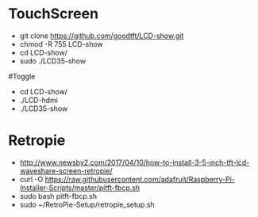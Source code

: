 # TouchScreen

 - git clone https://github.com/goodtft/LCD-show.git
 - chmod -R 755 LCD-show
 - cd LCD-show/
 - sudo ./LCD35-show
 
 #Toggle
 
 - cd LCD-show/
 - ./LCD-hdmi
 - ./LCD35-show
 
 # Retropie
 
 - http://www.newsby2.com/2017/04/10/how-to-install-3-5-inch-tft-lcd-waveshare-screen-retropie/
 - curl -O https://raw.githubusercontent.com/adafruit/Raspberry-Pi-Installer-Scripts/master/pitft-fbcp.sh
 - sudo bash pitft-fbcp.sh 
 - sudo ~/RetroPie-Setup/retropie_setup.sh
